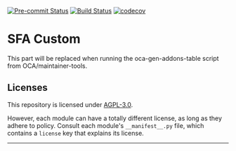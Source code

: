 
<!-- /!\ Non OCA Context : Set here the badge of your runbot / runboat instance. -->
[![Pre-commit Status](https://github.com/qrtl/sfa-custom/actions/workflows/pre-commit.yml/badge.svg?branch=16.0)](https://github.com/qrtl/sfa-custom/actions/workflows/pre-commit.yml?query=branch%3A16.0)
[![Build Status](https://github.com/qrtl/sfa-custom/actions/workflows/test.yml/badge.svg?branch=16.0)](https://github.com/qrtl/sfa-custom/actions/workflows/test.yml?query=branch%3A16.0)
[![codecov](https://codecov.io/gh/qrtl/sfa-custom/branch/16.0/graph/badge.svg)](https://codecov.io/gh/qrtl/sfa-custom)
<!-- /!\ Non OCA Context : Set here the badge of your translation instance. -->

<!-- /!\ do not modify above this line -->

# SFA Custom



<!-- /!\ do not modify below this line -->

<!-- prettier-ignore-start -->

[//]: # (addons)

This part will be replaced when running the oca-gen-addons-table script from OCA/maintainer-tools.

[//]: # (end addons)

<!-- prettier-ignore-end -->

## Licenses

This repository is licensed under [AGPL-3.0](LICENSE).

However, each module can have a totally different license, as long as they adhere to 
policy. Consult each module's `__manifest__.py` file, which contains a `license` key
that explains its license.

----
<!-- /!\ Non OCA Context : Set here the full description of your organization. -->
